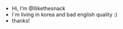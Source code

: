 - Hi, I’m @Ilikethesnack
- I`m living in korea and bad english quality :)
- thanks!

<!---
Ilikethesnack/Ilikethesnack is a ✨ special ✨ repository because its `README.md` (this file) appears on your GitHub profile.
You can click the Preview link to take a look at your changes.
--->
